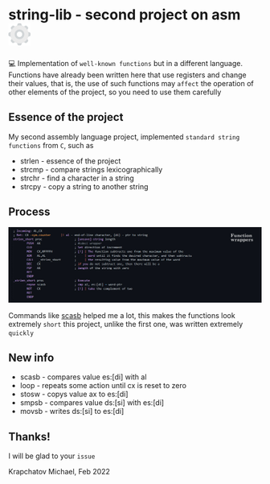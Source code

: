 # string-lib - second project on asm ![settings](https://raw.githubusercontent.com/Mchl-krpch/string-lib/dc90e869b218684f7e81aacee008b82f5a2c4a51/visual/settings-svgrepo-com.svg)

💻 Implementation of `well-known functions` but in a different language. Functions have already been written here that use registers and change their values, that is, the use of such functions may `affect` the operation of other elements of the project, so you need to use them carefully

## Essence of the project

My second assembly language project, implemented `standard string functions` from `C`, such as
* strlen - essence of the project
* strcmp - compare strings lexicographically
* strchr - find a character in a string
* strcpy - copy a string to another string

## Process

![img](https://raw.githubusercontent.com/Mchl-krpch/string-lib/main/visual/wrapper-poster.jpg)

Commands like [scasb](http://www.club155.ru/x86cmd/SCASB) helped me a lot, this makes the functions look extremely `short` this project, unlike the first one, was written extremely `quickly`

## New info
* scasb - compares value es:[di] with al
* loop  - repeats some action until cx is reset to zero
* stosw - copys    value ax to es:[di]
* smpsb - compares value ds:[si] with es:[di]
* movsb - writes   ds:[si] to es:[di]

## Thanks!
I will be glad to your `issue`

Krapchatov Michael, Feb 2022


